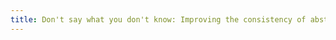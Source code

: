 ```yaml
---
title: Don't say what you don't know: Improving the consistency of abstractive summarization by constraining beam search
---
```

